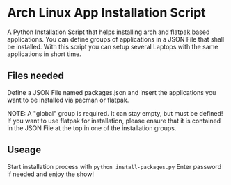 # Arch Linux App Installation Script
A Python Installation Script that helps installing arch and flatpak based applications. You can define groups of applications in a JSON File that shall be installed. With this script you can setup several Laptops with the same applications in short time.

## Files needed
Define a JSON File named packages.json and insert the applications you want to be installed via pacman or flatpak.

NOTE: 
A "global" group is required. It can stay empty, but must be defined!
If you want to use flatpak for installation, please ensure that it is contained in the JSON File at the top in one of the installation groups.

## Useage 
Start installation process with `python install-packages.py`
Enter password if needed and enjoy the show!

